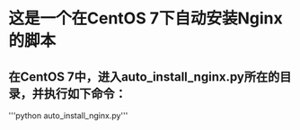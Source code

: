 # 这是一个在CentOS 7下自动安装Nginx的脚本
## 在CentOS 7中，进入auto_install_nginx.py所在的目录，并执行如下命令：
'''python auto_install_nginx.py'''
